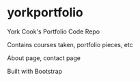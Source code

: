# yorkportfolio

York Cook's Portfolio Code Repo

Contains courses taken, portfolio pieces, etc

About page, contact page

Built with Bootstrap
